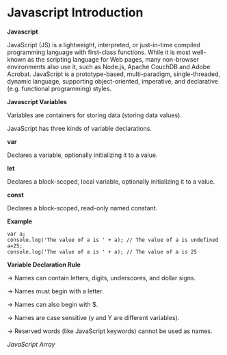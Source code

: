# Javascript Introduction

**Javascript**

JavaScript (JS) is a lightweight, interpreted, or just-in-time compiled programming language with first-class functions. While it is most well-known as the scripting language for Web pages, many non-browser environments also use it, such as Node.js, Apache CouchDB and Adobe Acrobat. JavaScript is a prototype-based, multi-paradigm, single-threaded, dynamic language, supporting object-oriented, imperative, and declarative (e.g. functional programming) styles.

**Javascript Variables**

Variables are containers for storing data (storing data values).

JavaScript has three kinds of variable declarations.

**var**

Declares a variable, optionally initializing it to a value.

**let**

Declares a block-scoped, local variable, optionally initializing it to a value.

**const**

Declares a block-scoped, read-only named constant.

**Example**

```
var a;
console.log('The value of a is ' + a); // The value of a is undefined
a=25;
console.log('The value of a is ' + a); // The value of a is 25
```

**Variable Declaration Rule**

-> Names can contain letters, digits, underscores, and dollar signs.

-> Names must begin with a letter.

-> Names can also begin with $.

-> Names are case sensitive (y and Y are different variables).

-> Reserved words (like JavaScript keywords) cannot be used as names.


*JavaScript Array*